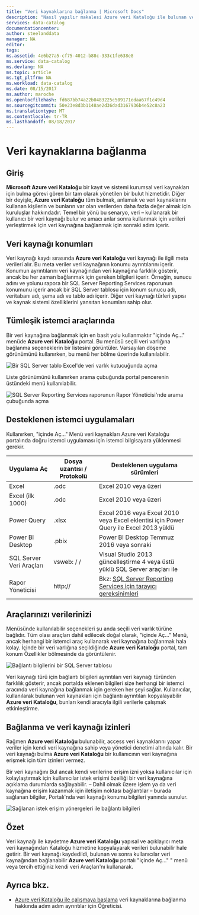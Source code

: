```yaml
---
title: "Veri kaynaklarına bağlanma | Microsoft Docs"
description: "Nasıl yapılır makalesi Azure veri Kataloğu ile bulunan veri kaynaklarına bağlanmak nasıl vurgulama."
services: data-catalog
documentationcenter: 
author: steelanddata
manager: NA
editor: 
tags: 
ms.assetid: 4e6b27a5-cf75-4012-b88c-333c1fe638e8
ms.service: data-catalog
ms.devlang: NA
ms.topic: article
ms.tgt_pltfrm: NA
ms.workload: data-catalog
ms.date: 08/15/2017
ms.author: maroche
ms.openlocfilehash: fd687bb74a22b0483225c509171edaa67f1c49d4
ms.sourcegitcommit: 50e23e8d3b1148ae2d36dad3167936b4e52c8a23
ms.translationtype: MT
ms.contentlocale: tr-TR
ms.lasthandoff: 08/18/2017
---
```

# <a name="how-to-connect-to-data-sources"></a>Veri kaynaklarına bağlanma
## <a name="introduction"></a>Giriş
**Microsoft Azure veri Kataloğu** bir kayıt ve sistemi kurumsal veri kaynakları için bulma görevi gören bir tam olarak yönetilen bir bulut hizmetidir. Diğer bir deyişle, **Azure veri Kataloğu** tüm bulmak, anlamak ve veri kaynaklarını kullanan kişilerin ve bunların var olan verilerden daha fazla değer almak için kuruluşlar hakkındadır. Temel bir yönü bu senaryo, veri – kullanarak bir kullanıcı bir veri kaynağı bulur ve amacı anlar sonra kullanmak için verileri yerleştirmek için veri kaynağına bağlanmak için sonraki adım içerir.

## <a name="data-source-locations"></a>Veri kaynağı konumları
Veri kaynağı kaydı sırasında **Azure veri Kataloğu** veri kaynağı ile ilgili meta verileri alır. Bu meta veriler veri kaynağının konumu ayrıntılarını içerir. Konumun ayrıntılarını veri kaynağından veri kaynağına farklılık gösterir, ancak bu her zaman bağlanmak için gereken bilgileri içerir. Örneğin, sunucu adını ve yolunu rapora bir SQL Server Reporting Services raporunun konumunu içerir ancak bir SQL Server tablosu için konum sunucu adı, veritabanı adı, şema adı ve tablo adı içerir. Diğer veri kaynağı türleri yapısı ve kaynak sistemi özelliklerini yansıtan konumları sahip olur.

## <a name="integrated-client-tools"></a>Tümleşik istemci araçlarında
Bir veri kaynağına bağlanmak için en basit yolu kullanmaktır "içinde Aç..." menüde **Azure veri Kataloğu** portal. Bu menüsü seçili veri varlığına bağlanma seçeneklerin bir listesini görüntüler.
Varsayılan döşeme görünümünü kullanırken, bu menü her bölme üzerinde kullanılabilir.

 ![Bir SQL Server tablo Excel'de veri varlık kutucuğunda açma](./media/data-catalog-how-to-connect/data-catalog-how-to-connect1.png)

Liste görünümünü kullanırken arama çubuğunda portal pencerenin üstündeki menü kullanılabilir.

 ![SQL Server Reporting Services raporunun Rapor Yöneticisi'nde arama çubuğunda açma](./media/data-catalog-how-to-connect/data-catalog-how-to-connect2.png)

## <a name="supported-client-applications"></a>Desteklenen istemci uygulamaları
Kullanırken, "içinde Aç..." Menü veri kaynakları Azure veri Kataloğu portalında doğru istemci uygulaması için istemci bilgisayara yüklenmesi gerekir.

| Uygulama Aç | Dosya uzantısı / Protokolü | Desteklenen uygulama sürümleri |
| --- | --- | --- |
| Excel |.odc |Excel 2010 veya üzeri |
| Excel (ilk 1000) |.odc |Excel 2010 veya üzeri |
| Power Query |.xlsx |Excel 2016 veya Excel 2010 veya Excel eklentisi için Power Query ile Excel 2013 yüklü |
| Power BI Desktop |.pbix |Power BI Desktop Temmuz 2016 veya sonraki |
| SQL Server Veri Araçları |vsweb: / / |Visual Studio 2013 güncelleştirme 4 veya üstü yüklü SQL Server araçları ile |
| Rapor Yöneticisi |http:// |Bkz: [SQL Server Reporting Services için tarayıcı gereksinimleri](https://technet.microsoft.com/en-us/library/ms156511.aspx) |

## <a name="your-data-your-tools"></a>Araçlarınızı verilerinizi
Menüsünde kullanılabilir seçenekleri şu anda seçili veri varlık türüne bağlıdır. Tüm olası araçları dahil edilecek doğal olarak, "içinde Aç..." Menü, ancak herhangi bir istemci araç kullanarak veri kaynağına bağlanmak hala kolay. İçinde bir veri varlığına seçildiğinde **Azure veri Kataloğu** portal, tam konum Özellikler bölmesinde da görüntülenir.

 ![Bağlantı bilgilerini bir SQL Server tablosu](./media/data-catalog-how-to-connect/data-catalog-how-to-connect3.png)

Veri kaynağı türü için bağlantı bilgileri ayrıntıları veri kaynağı türünden farklılık gösterir, ancak portalda eklenen bilgileri size herhangi bir istemci aracında veri kaynağına bağlanmak için gereken her şeyi sağlar. Kullanıcılar, kullanılarak bulunan veri kaynakları için bağlantı ayrıntıları kopyalayabilir **Azure veri Kataloğu**, bunları kendi aracıyla ilgili verilerle çalışmak etkinleştirme.

## <a name="connecting-and-data-source-permissions"></a>Bağlanma ve veri kaynağı izinleri
Rağmen **Azure veri Kataloğu** bulunabilir, access veri kaynaklarını yapar veriler için kendi veri kaynağına sahip veya yönetici denetimi altında kalır. Bir veri kaynağı bulma **Azure veri Kataloğu** bir kullanıcının veri kaynağına erişmek için tüm izinleri vermez.

Bir veri kaynağını Bul ancak kendi verilerine erişim izni yoksa kullanıcılar için kolaylaştırmak için kullanıcılar istek erişimi özelliği bir veri kaynağına açıklama durumlarda sağlayabilir. – Dahil olmak üzere işlem ya da veri kaynağına erişim kazanmak için iletişim noktası bağlantılar – burada sağlanan bilgiler, Portalı'nda veri kaynağı konumu bilgileri yanında sunulur.

 ![Sağlanan istek erişim yönergeleri ile bağlantı bilgileri](./media/data-catalog-how-to-connect/data-catalog-how-to-connect4.png)

## <a name="summary"></a>Özet
Veri kaynağı ile kaydetme **Azure veri Kataloğu** yapısal ve açıklayıcı meta veri kaynağından Kataloğu hizmetine kopyalayarak verileri bulunabilir hale getirir. Bir veri kaynağı kaydedildi, bulunan ve sonra kullanıcılar veri kaynağından bağlanabilir **Azure veri Kataloğu** portalı "içinde Aç..." " menü veya tercih ettiğiniz kendi veri Araçları'nı kullanarak.

## <a name="see-also"></a>Ayrıca bkz.
* [Azure veri Kataloğu ile çalışmaya başlama](data-catalog-get-started.md) veri kaynaklarına bağlanma hakkında adım adım ayrıntılar için Öğreticisi.
